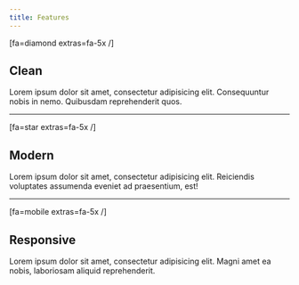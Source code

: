 ```yaml
---
title: Features
---
```


[fa=diamond extras=fa-5x /]
## Clean

Lorem ipsum dolor sit amet, consectetur adipisicing elit. Consequuntur nobis in nemo. Quibusdam reprehenderit quos.

---

[fa=star extras=fa-5x /]
## Modern

Lorem ipsum dolor sit amet, consectetur adipisicing elit. Reiciendis voluptates assumenda eveniet ad praesentium, est!

---

[fa=mobile extras=fa-5x /]
## Responsive

Lorem ipsum dolor sit amet, consectetur adipisicing elit. Magni amet ea nobis, laboriosam aliquid reprehenderit.
